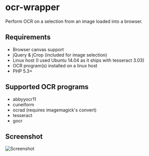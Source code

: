 ocr-wrapper
===========

Perform OCR on a selection from an image loaded into a browser.  

## Requirements

* Browser canvas support
* jQuery & jCrop (included for image selection)
* Linux host (I used Ubuntu 14.04 as it ships with tesseract 3.03)
* OCR program(s) installed on a linux host
* PHP 5.3+

## Supported OCR programs

* abbyyocr11
* cuneiform
* ocrad (requires imagemagick's convert)
* tesseract
* gocr

## Screenshot

![Screenshot](https://raw.github.com/rock217/ocr-wrapper/master/screenshot.png)